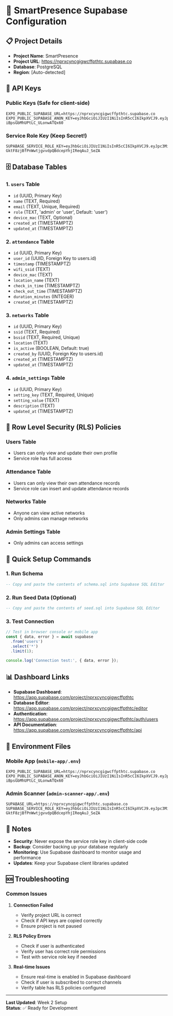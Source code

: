 # 🔧 SmartPresence Supabase Configuration

## 📋 Project Details

- **Project Name**: SmartPresence
- **Project URL**: https://nprxcyncgigwcffpthtc.supabase.co
- **Database**: PostgreSQL
- **Region**: [Auto-detected]

## 🔑 API Keys

### Public Keys (Safe for client-side)
```env
EXPO_PUBLIC_SUPABASE_URL=https://nprxcyncgigwcffpthtc.supabase.co
EXPO_PUBLIC_SUPABASE_ANON_KEY=eyJhbGciOiJIUzI1NiIsInR5cCI6IkpXVCJ9.eyJpc3MiOiJzdXBhYmFzZSIsInJlZiI6Im5wcnhjeW5jZ2lnd2NmZnB0aHRjIiwicm9sZSI6ImFub24iLCJpYXQiOjE3NTExMzgwNjUsImV4cCI6MjA2NjcxNDA2NX0.bZDrij2D2rdM0X3FP-iBpsGbMhUPtLC_ULonwATQx60
```

### Service Role Key (Keep Secret!)
```env
SUPABASE_SERVICE_ROLE_KEY=eyJhbGciOiJIUzI1NiIsInR5cCI6IkpXVCJ9.eyJpc3MiOiJzdXBhYmFzZSIsInJlZiI6Im5wcnhjeW5jZ2lnd2NmZnB0aHRjIiwicm9sZSI6InNlcnZpY2Vfcm9sZSIsImlhdCI6MTc1MTEzODA2NSwiZXhwIjoyMDY2NzE0MDY1fQ.n-GktF8zjBfPnWwtjgvvdpQBdcepYhjIReqAuJ_SeZA
```

## 🗄️ Database Tables

### 1. `users` Table
- `id` (UUID, Primary Key)
- `name` (TEXT, Required)
- `email` (TEXT, Unique, Required)
- `role` (TEXT, 'admin' or 'user', Default: 'user')
- `device_mac` (TEXT, Optional)
- `created_at` (TIMESTAMPTZ)
- `updated_at` (TIMESTAMPTZ)

### 2. `attendance` Table
- `id` (UUID, Primary Key)
- `user_id` (UUID, Foreign Key to users.id)
- `timestamp` (TIMESTAMPTZ)
- `wifi_ssid` (TEXT)
- `device_mac` (TEXT)
- `location_name` (TEXT)
- `check_in_time` (TIMESTAMPTZ)
- `check_out_time` (TIMESTAMPTZ)
- `duration_minutes` (INTEGER)
- `created_at` (TIMESTAMPTZ)

### 3. `networks` Table
- `id` (UUID, Primary Key)
- `ssid` (TEXT, Required)
- `bssid` (TEXT, Required, Unique)
- `location` (TEXT)
- `is_active` (BOOLEAN, Default: true)
- `created_by` (UUID, Foreign Key to users.id)
- `created_at` (TIMESTAMPTZ)
- `updated_at` (TIMESTAMPTZ)

### 4. `admin_settings` Table
- `id` (UUID, Primary Key)
- `setting_key` (TEXT, Required, Unique)
- `setting_value` (TEXT)
- `description` (TEXT)
- `updated_at` (TIMESTAMPTZ)

## 🔐 Row Level Security (RLS) Policies

### Users Table
- Users can only view and update their own profile
- Service role has full access

### Attendance Table
- Users can only view their own attendance records
- Service role can insert and update attendance records

### Networks Table
- Anyone can view active networks
- Only admins can manage networks

### Admin Settings Table
- Only admins can access settings

## 🚀 Quick Setup Commands

### 1. Run Schema
```sql
-- Copy and paste the contents of schema.sql into Supabase SQL Editor
```

### 2. Run Seed Data (Optional)
```sql
-- Copy and paste the contents of seed.sql into Supabase SQL Editor
```

### 3. Test Connection
```javascript
// Test in browser console or mobile app
const { data, error } = await supabase
  .from('users')
  .select('*')
  .limit(1);

console.log('Connection test:', { data, error });
```

## 📊 Dashboard Links

- **Supabase Dashboard**: https://app.supabase.com/project/nprxcyncgigwcffpthtc
- **Database Editor**: https://app.supabase.com/project/nprxcyncgigwcffpthtc/editor
- **Authentication**: https://app.supabase.com/project/nprxcyncgigwcffpthtc/auth/users
- **API Documentation**: https://app.supabase.com/project/nprxcyncgigwcffpthtc/api

## 🔧 Environment Files

### Mobile App (`mobile-app/.env`)
```env
EXPO_PUBLIC_SUPABASE_URL=https://nprxcyncgigwcffpthtc.supabase.co
EXPO_PUBLIC_SUPABASE_ANON_KEY=eyJhbGciOiJIUzI1NiIsInR5cCI6IkpXVCJ9.eyJpc3MiOiJzdXBhYmFzZSIsInJlZiI6Im5wcnhjeW5jZ2lnd2NmZnB0aHRjIiwicm9sZSI6ImFub24iLCJpYXQiOjE3NTExMzgwNjUsImV4cCI6MjA2NjcxNDA2NX0.bZDrij2D2rdM0X3FP-iBpsGbMhUPtLC_ULonwATQx60
```

### Admin Scanner (`admin-scanner-app/.env`)
```env
SUPABASE_URL=https://nprxcyncgigwcffpthtc.supabase.co
SUPABASE_SERVICE_ROLE_KEY=eyJhbGciOiJIUzI1NiIsInR5cCI6IkpXVCJ9.eyJpc3MiOiJzdXBhYmFzZSIsInJlZiI6Im5wcnhjeW5jZ2lnd2NmZnB0aHRjIiwicm9sZSI6InNlcnZpY2Vfcm9sZSIsImlhdCI6MTc1MTEzODA2NSwiZXhwIjoyMDY2NzE0MDY1fQ.n-GktF8zjBfPnWwtjgvvdpQBdcepYhjIReqAuJ_SeZA
```

## 📝 Notes

- **Security**: Never expose the service role key in client-side code
- **Backup**: Consider backing up your database regularly
- **Monitoring**: Use Supabase dashboard to monitor usage and performance
- **Updates**: Keep your Supabase client libraries updated

## 🆘 Troubleshooting

### Common Issues

1. **Connection Failed**
   - Verify project URL is correct
   - Check if API keys are copied correctly
   - Ensure project is not paused

2. **RLS Policy Errors**
   - Check if user is authenticated
   - Verify user has correct role permissions
   - Test with service role key if needed

3. **Real-time Issues**
   - Ensure real-time is enabled in Supabase dashboard
   - Check if user is subscribed to correct channels
   - Verify table has RLS policies configured

---

**Last Updated**: Week 2 Setup  
**Status**: ✅ Ready for Development 